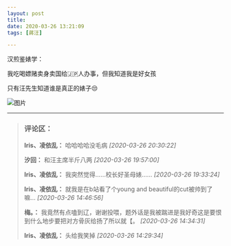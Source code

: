 ```yaml
---
layout: post
title: 
date: 2020-03-26 13:21:09
tags: [蔣汪]

---
```

汉煎鉴婊学：

我吃喝嫖赌卖身卖国给🇯🇵人办事，但我知道我是好女孩

只有汪先生知道谁是真正的婊子😒


![图片](./img/YnZvamxBaTlBYW92YXlDaCtZcHBEWitrTmRhaEhNMHNnNi84a0wyTjNDTitrSzNlbG1HUXhRPT0.jpg)


---
> ### 评论区：
>**Iris、凌依乱：** 哈哈哈哈没毛病  *[2020-03-26 20:30:22]*
>
>**汐回：** 和汪主席半斤八两  *[2020-03-26 19:57:00]*
>
>**Iris、凌依乱：** 我突然觉得……校长好圣母婊……  *[2020-03-26 19:33:24]*
>
>**Iris、凌依乱：** 就我是在b站看了个young and beautiful的cut被帅到了嘛…  *[2020-03-26 14:46:56]*
>
>**梅。：** 我竟然有点嗑到辽，谢谢投喂，题外话是我被踹进是我好奇这是要恨到什么地步要把对方骨灰给扬了所以就【。  *[2020-03-26 14:34:31]*
>
>**Iris、凌依乱：** 头给我笑掉  *[2020-03-26 14:29:34]*
>
>